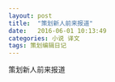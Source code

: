```yaml
---
layout: post
title:  "策划新人前来报道"
date:   2016-06-01 10:13:49
categories: 小说 译文
tags: 策划编辑日记
---
```

策划新人前来报道

[jekyll]:      http://jekyllrb.com
[jekyll-gh]:   https://github.com/jekyll/jekyll
[jekyll-help]: https://github.com/jekyll/jekyll-help

